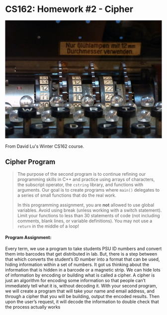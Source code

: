 CS162: Homework #2 - Cipher
=======

![Enigma Machine](enigma.jpg)

From David Lu's Winter CS162 course.

Cipher Program
--------

>The  purpose  of  the  second  program  is  to  continue  refining  our  programming skills in C++ and practice using arrays of characters, the subscript operator, the `cstring`  library,  and functions  with  arguments.  Our  goal  is  to  create  programs where  `main()` delegates to  a  series  of small functions  that do the real  work.
>
>In  this  programming  assignment,  you  are **not** allowed  to use  global  variables. Avoid  using  break (unless  working  with  a  switch  statement). Limit  your functions to  less than 30 statements of code  (not  including comments, blank  lines,  or  variable  definitions). You may not  use  a  `return`  in  the middle of a loop!

#### Program Assignment: 

Every  term,  we  use  a  program  to  take  students  PSU  ID  numbers  and  convert them  into  barcodes  that  get  distributed  in  lab.  But,  there  is  a  step  between  that which converts the student’s ID number into a format that  can  be  used,  hiding information  within a  set  of  numbers.  It  got  us  thinking  about  the  information that  is  hidden  in  a  barcode  or  a  magnetic  strip.  We  can  hide  lots  of  information by encoding or building what is called a cipher. A cipher is just an algorithm for encoding  some  information so  that  people  can’t immediately tell what it is, without decoding it. With  your  second  program, we  will  create a  program  that  will  take your name and  email  address,  and  through  a  cipher  that  you  will  be  building,  output  the encoded results. Then upon the user’s request, it will decode the information  to double check that the process actually works
